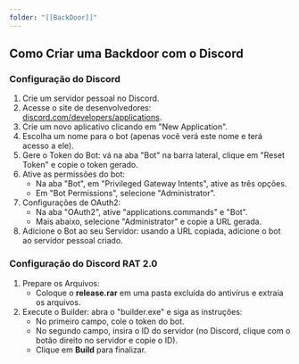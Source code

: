 ```yaml
---
folder: "[[BackDoor]]"
---
```


## Como Criar uma Backdoor com o Discord

### Configuração do Discord

1. Crie um servidor pessoal no Discord.
2. Acesse o site de desenvolvedores: [discord.com/developers/applications](https://discord.com/developers/applications).
3. Crie um novo aplicativo clicando em "New Application".
4. Escolha um nome para o bot (apenas você verá este nome e terá acesso a ele).
5. Gere o Token do Bot: vá na aba "Bot" na barra lateral, clique em "Reset Token" e copie o token gerado.
6. Ative as permissões do bot:
    - Na aba "Bot", em "Privileged Gateway Intents", ative as três opções.
    - Em "Bot Permissions", selecione "Administrator".
7. Configurações de OAuth2:
    - Na aba "OAuth2", ative "applications.commands" e "Bot".
    - Mais abaixo, selecione "Administrator" e copie a URL gerada.
8. Adicione o Bot ao seu Servidor: usando a URL copiada, adicione o bot ao servidor pessoal criado.

### Configuração do Discord RAT 2.0

1. Prepare os Arquivos:
    - Coloque o **release.rar** em uma pasta excluída do antivírus e extraia os arquivos.
2. Execute o Builder: abra o "builder.exe" e siga as instruções:
    - No primeiro campo, cole o token do bot.
    - No segundo campo, insira o ID do servidor (no Discord, clique com o botão direito no servidor e copie o ID).
    - Clique em **Build** para finalizar.